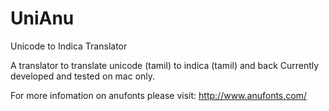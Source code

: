 UniAnu
======

Unicode to Indica Translator

A translator to translate unicode (tamil) to indica (tamil) and back
Currently developed and tested on mac only.

For more infomation on anufonts please visit:
http://www.anufonts.com/
